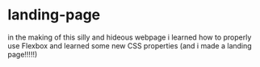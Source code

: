 # landing-page

in the making of this silly and hideous webpage i learned how to properly use Flexbox and learned some new CSS properties (and i made a landing page!!!!!)
